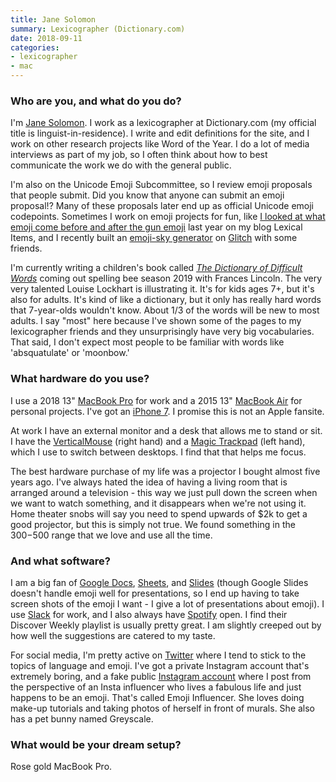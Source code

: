 ```yaml
---
title: Jane Solomon
summary: Lexicographer (Dictionary.com)
date: 2018-09-11
categories:
- lexicographer
- mac
---
```


### Who are you, and what do you do?

I'm [Jane Solomon](https://www.lexicalitems.com/ "Jane's website."). I work as a lexicographer at Dictionary.com (my official title is linguist-in-residence). I write and edit definitions for the site, and I work on other research projects like Word of the Year. I do a lot of media interviews as part of my job, so I often think about how to best communicate the work we do with the general public.

I'm also on the Unicode Emoji Subcommittee, so I review emoji proposals that people submit. Did you know that anyone can submit an emoji proposal!? Many of these proposals later end up as official Unicode emoji codepoints. Sometimes I work on emoji projects for fun, like [I looked at what emoji come before and after the gun emoji](https://www.lexicalitems.com/blog/gun-emoji-pairings "Jane's weblog post about the gun emoji.") last year on my blog Lexical Items, and I recently built an [emoji-sky generator](https://emoji-sky.glitch.me/ "Jane's emoji-sky generator.") on [Glitch][glitch.3] with some friends.

I'm currently writing a children's book called [_The Dictionary of Difficult Words_](https://www.lexicalitems.com/dictionary-of-difficult-words/ "Jane's book.") coming out spelling bee season 2019 with Frances Lincoln. The very very talented Louise Lockhart is illustrating it. It's for kids ages 7+, but it's also for adults. It's kind of like a dictionary, but it only has really hard words that 7-year-olds wouldn't know. About 1/3 of the words will be new to most adults. I say "most" here because I've shown some of the pages to my lexicographer friends and they unsurprisingly have very big vocabularies. That said, I don't expect most people to be familiar with words like 'absquatulate' or 'moonbow.'

### What hardware do you use?

I use a 2018 13" [MacBook Pro][macbook-pro] for work and a 2015 13" [MacBook Air][macbook-air] for personal projects. I've got an [iPhone 7][iphone-7]. I promise this is not an Apple fansite.

At work I have an external monitor and a desk that allows me to stand or sit. I have the [VerticalMouse][] (right hand) and a [Magic Trackpad][magic-trackpad] (left hand), which I use to switch between desktops. I find that that helps me focus.

The best hardware purchase of my life was a projector I bought almost five years ago. I've always hated the idea of having a living room that is arranged around a television - this way we just pull down the screen when we want to watch something, and it disappears when we're not using it. Home theater snobs will say you need to spend upwards of $2k to get a good projector, but this is simply not true. We found something in the $300-$500 range that we love and use all the time.

### And what software?

I am a big fan of [Google Docs][google-docs], [Sheets][google-sheets], and [Slides][google-slides] (though Google Slides doesn't handle emoji well for presentations, so I end up having to take screen shots of the emoji I want - I give a lot of presentations about emoji). I use [Slack][] for work, and I also always have [Spotify][] open. I find their Discover Weekly playlist is usually pretty great. I am slightly creeped out by how well the suggestions are catered to my taste.

For social media, I'm pretty active on [Twitter](https://twitter.com/janesolomon "Jane's Twitter account.") where I tend to stick to the topics of language and emoji. I've got a private Instagram account that's extremely boring, and a fake public [Instagram account](https://www.instagram.com/emojiinfluencer/ "Jane's public Instagram account.") where I post from the perspective of an Insta influencer who lives a fabulous life and just happens to be an emoji. That's called Emoji Influencer. She loves doing make-up tutorials and taking photos of herself in front of murals. She also has a pet bunny named Greyscale.

### What would be your dream setup?

Rose gold MacBook Pro.

[glitch.3]: https://glitch.com/ "A web-based IDE."
[google-docs]: https://en.wikipedia.org/wiki/Google_Docs "A web-based office suite."
[google-sheets]: https://www.google.com/sheets/about/ "Online spreadsheet software."
[google-slides]: https://www.google.com/slides/about/ "Web-based presentation software."
[iphone-7]: https://en.wikipedia.org/wiki/IPhone_7 "A 4.7 inch iOS smartphone."
[macbook-air]: https://www.apple.com/macbook-air/ "A very thin laptop."
[macbook-pro]: https://www.apple.com/macbook-pro/ "A laptop."
[magic-trackpad]: https://en.wikipedia.org/wiki/Magic_Trackpad "A trackpad for desktop machines."
[slack]: https://slack.com/intl/ja-jp/ "A collaboration service."
[spotify]: https://open.spotify.com/__noul__?pfhp=2c2ccb58-8a92-4713-a1c0-8b43b3090b49 "A music streaming service."
[verticalmouse]: http://web.archive.org/web/20230815233516/https://evoluent.com/products/vm4rw/ "A unique wireless mouse."
